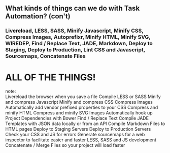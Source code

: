 ##  What kinds of things can we do with Task Automation? (con't)

### <span class="fragment">Livereload, </span><span class="fragment">LESS, </span><span class="fragment">SASS, </span><span class="fragment">Minify Javascript, </span><span class="fragment">Minify CSS, </span><span class="fragment">Compress Images, </span><span class="fragment">Autoprefixr, </span><span class="fragment">Minify HTML, </span><span class="fragment">Minify SVG, </span><span class="fragment">WIREDEP, </span><span class="fragment">Find / Replace Text, </span><span class="fragment">JADE, </span><span class="fragment">Markdown, </span><span class="fragment">Deploy to Staging, </span><span class="fragment">Deploy to Production, </span><span class="fragment">Lint CSS and Javascript, </span><span class="fragment">Sourcemaps, </span><span class="fragment">Concatenate Files</span>
# <span class="fragment">ALL</span> <span class="fragment">OF</span> <span class="fragment">THE</span> <span class="fragment">THINGS!</span> 

note:    
    Livereload the browser when you save a file
    Compile LESS or SASS 
    Minify and compress Javascript
    Minify and compress CSS
    Compress Images
    Automatically add vendor prefixed properties to your CSS
    Compress and minify HTML
    Compress and minify SVG Images
    Automatically hook up Project Dependencies with Bower
    Find / Replace Text
    Compile JADE Templates with JSON data locally or from an API
    Compile Markdown Files to HTML pages
    Deploy to Staging Servers
    Deploy to Production Servers
    Check your CSS and JS for errors
    Generate sourcemaps for a web inspector to facilitate easier and faster LESS, SASS and JS development
    Concatenate / Merge Files so your project will load faster
